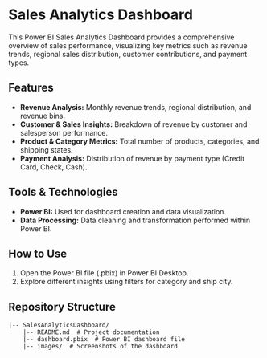 # Sales Analytics Dashboard

This Power BI Sales Analytics Dashboard provides a comprehensive overview of sales performance, visualizing key metrics such as revenue trends, regional sales distribution, customer contributions, and payment types. 

## Features
- **Revenue Analysis:** Monthly revenue trends, regional distribution, and revenue bins.
- **Customer & Sales Insights:** Breakdown of revenue by customer and salesperson performance.
- **Product & Category Metrics:** Total number of products, categories, and shipping states.
- **Payment Analysis:** Distribution of revenue by payment type (Credit Card, Check, Cash).

## Tools & Technologies
- **Power BI:** Used for dashboard creation and data visualization.
- **Data Processing:** Data cleaning and transformation performed within Power BI.

## How to Use
1. Open the Power BI file (.pbix) in Power BI Desktop.
2. Explore different insights using filters for category and ship city.

## Repository Structure
```
|-- SalesAnalyticsDashboard/
    |-- README.md  # Project documentation
    |-- dashboard.pbix  # Power BI dashboard file
    |-- images/  # Screenshots of the dashboard
```
